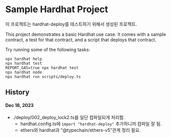 # Sample Hardhat Project
이 프로젝트는 hardhat-deploy를 테스트하기 위해서 생성된 프로젝트.

This project demonstrates a basic Hardhat use case. It comes with a sample contract, a test for that contract, and a script that deploys that contract.

Try running some of the following tasks:

```shell
npx hardhat help
npx hardhat test
REPORT_GAS=true npx hardhat test
npx hardhat node
npx hardhat run scripts/deploy.ts
```

## History
#### Dec 18, 2023
- ./deploy/002_deploy_lock2.ts를 일단 컴파일되게 처리함.
  - hardhat.config.ts에 `import "hardhat-deploy"` 추가하니까 컴파일 잘 됨.
  - ethers와 hardhat과 "@typechain/ethers-v5"관계 정리 필요.
